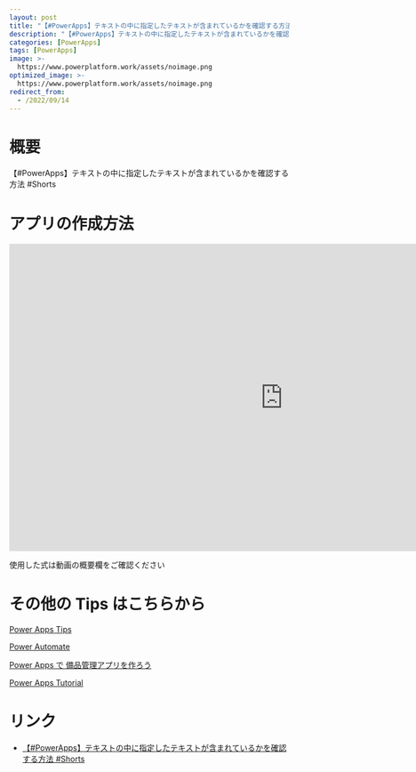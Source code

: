 ```yaml
---
layout: post
title: "【#PowerApps】テキストの中に指定したテキストが含まれているかを確認する方法 #Shorts"
description: "【#PowerApps】テキストの中に指定したテキストが含まれているかを確認する方法 #Shortsを動画で分かりやすく解説"
categories: [PowerApps]
tags: [PowerApps]
image: >-
  https://www.powerplatform.work/assets/noimage.png
optimized_image: >-
  https://www.powerplatform.work/assets/noimage.png
redirect_from:
  - /2022/09/14
---
```



#  概要

【#PowerApps】テキストの中に指定したテキストが含まれているかを確認する方法 #Shorts


# アプリの作成方法

<iframe width="983" height="553" src="https://www.youtube.com/embed/956OOR34k_k" title="YouTube video player" frameborder="0" allow="accelerometer; autoplay; clipboard-write; encrypted-media; gyroscope; picture-in-picture" allowfullscreen></iframe>


使用した式は動画の概要欄をご確認ください


# その他の Tips はこちらから

[Power Apps Tips](https://www.youtube.com/watch?v=VrAQf3JQ7yM&list=PLVhFi1fb3DqakSLVMn22DDcySXh9jtzi- )


[Power Automate](https://www.youtube.com/watch?v=-YnJYT0ASEM&list=PLVhFi1fb3Dqbzic6GieqnLFgD3aTj-eHA)


[Power Apps で 備品管理アプリを作ろう](https://www.youtube.com/playlist?list=PLVhFi1fb3DqZM3HKb8Hea6XEL96990Fyn)


[Power Apps Tutorial](https://www.youtube.com/playlist?list=PLVhFi1fb3DqalxpL974VvAJvV4iWoSbe_)


# リンク


- [【#PowerApps】テキストの中に指定したテキストが含まれているかを確認する方法 #Shorts](https://www.youtube.com/watch?v=956OOR34k_k)

